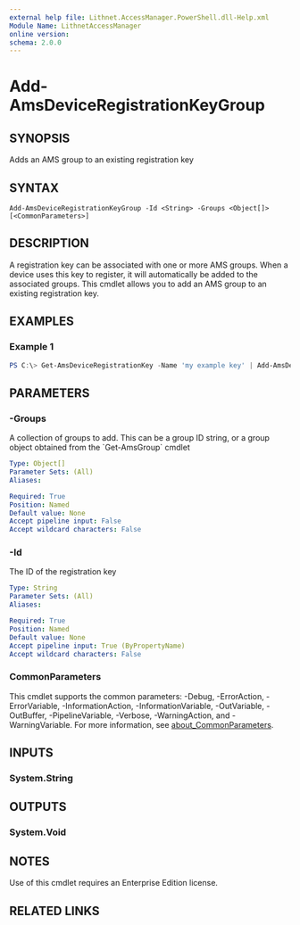 ```yaml
---
external help file: Lithnet.AccessManager.PowerShell.dll-Help.xml
Module Name: LithnetAccessManager
online version:
schema: 2.0.0
---
```


# Add-AmsDeviceRegistrationKeyGroup

## SYNOPSIS
Adds an AMS group to an existing registration key

## SYNTAX

```
Add-AmsDeviceRegistrationKeyGroup -Id <String> -Groups <Object[]> [<CommonParameters>]
```

## DESCRIPTION
A registration key can be associated with one or more AMS groups.
When a device uses this key to register, it will automatically be added to the associated groups.
This cmdlet allows you to add an AMS group to an existing registration key.

## EXAMPLES

### Example 1
```powershell
PS C:\> Get-AmsDeviceRegistrationKey -Name 'my example key' | Add-AmsDeviceRegistrationKeyGroup -Groups '6efbd76f-befb-44df-9df7-80ef5660df5d'
```

## PARAMETERS

### -Groups
A collection of groups to add.
This can be a group ID string, or a group object obtained from the \`Get-AmsGroup\` cmdlet

```yaml
Type: Object[]
Parameter Sets: (All)
Aliases:

Required: True
Position: Named
Default value: None
Accept pipeline input: False
Accept wildcard characters: False
```

### -Id
The ID of the registration key

```yaml
Type: String
Parameter Sets: (All)
Aliases:

Required: True
Position: Named
Default value: None
Accept pipeline input: True (ByPropertyName)
Accept wildcard characters: False
```

### CommonParameters
This cmdlet supports the common parameters: -Debug, -ErrorAction, -ErrorVariable, -InformationAction, -InformationVariable, -OutVariable, -OutBuffer, -PipelineVariable, -Verbose, -WarningAction, and -WarningVariable. For more information, see [about_CommonParameters](http://go.microsoft.com/fwlink/?LinkID=113216).

## INPUTS

### System.String
## OUTPUTS

### System.Void
## NOTES
Use of this cmdlet requires an Enterprise Edition license.

## RELATED LINKS
